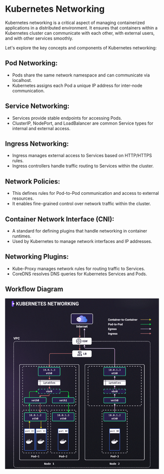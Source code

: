 # Kubernetes Networking
Kubernetes networking is a critical aspect of managing containerized applications in a distributed environment. It ensures that containers within a Kubernetes cluster can communicate with each other, with external users, and with other services smoothly. 

Let's explore the key concepts and components of Kubernetes networking:

## Pod Networking:
 - Pods share the same network namespace and can communicate via localhost.
 - Kubernetes assigns each Pod a unique IP address for inter-node communication.
## Service Networking:
 - Services provide stable endpoints for accessing Pods.
 - ClusterIP, NodePort, and LoadBalancer are common Service types for internal and external access.
## Ingress Networking:
 - Ingress manages external access to Services based on HTTP/HTTPS rules.
 - Ingress controllers handle traffic routing to Services within the cluster.
## Network Policies:
 - This defines rules for Pod-to-Pod communication and access to external resources.
 - It enables fine-grained control over network traffic within the cluster.
## Container Network Interface (CNI):
 - A standard for defining plugins that handle networking in container runtimes.
 - Used by Kubernetes to manage network interfaces and IP addresses.
## Networking Plugins:
 - Kube-Proxy manages network rules for routing traffic to Services.
 - CoreDNS resolves DNS queries for Kubernetes Services and Pods.

## Workflow Diagram
![Kubernetes Deployment Strategies](https://github.com/kishalayb18/DevOps/blob/kishalayb18-patch-1/Core%20Concepts/png/networking.gif)
